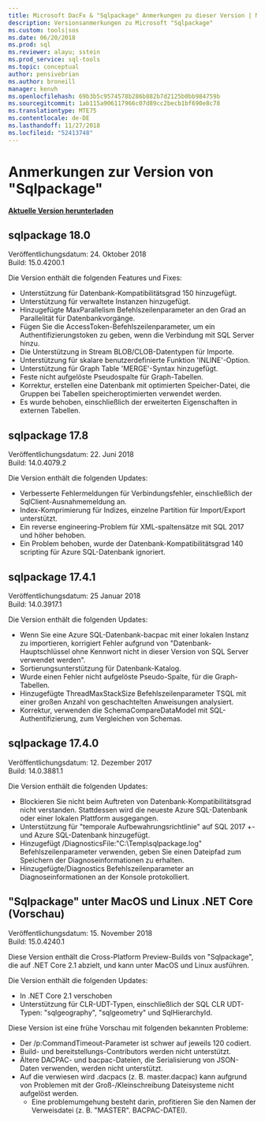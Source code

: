 ```yaml
---
title: Microsoft DacFx & "Sqlpackage" Anmerkungen zu dieser Version | Microsoft-Dokumentation
description: Versionsanmerkungen zu Microsoft "Sqlpackage"
ms.custom: tools|sos
ms.date: 06/20/2018
ms.prod: sql
ms.reviewer: alayu; sstein
ms.prod_service: sql-tools
ms.topic: conceptual
author: pensivebrian
ms.author: broneill
manager: kenvh
ms.openlocfilehash: 69b3b5c9574578b286b882b7d2125b0bb984759b
ms.sourcegitcommit: 1ab115a906117966c07d89cc2becb1bf690e8c78
ms.translationtype: MTE75
ms.contentlocale: de-DE
ms.lasthandoff: 11/27/2018
ms.locfileid: "52413748"
---
```

# <a name="sqlpackage-release-notes"></a>Anmerkungen zur Version von "Sqlpackage"

**[Aktuelle Version herunterladen](sqlpackage-download.md)**

## <a name="sqlpackage-180"></a>sqlpackage 18.0

Veröffentlichungsdatum: 24. Oktober 2018  
Build: 15.0.4200.1 

Die Version enthält die folgenden Features und Fixes:

- Unterstützung für Datenbank-Kompatibilitätsgrad 150 hinzugefügt.
- Unterstützung für verwaltete Instanzen hinzugefügt.
- Hinzugefügte MaxParallelism Befehlszeilenparameter an den Grad an Parallelität für Datenbankvorgänge.
- Fügen Sie die AccessToken-Befehlszeilenparameter, um ein Authentifizierungstoken zu geben, wenn die Verbindung mit SQL Server hinzu.
- Die Unterstützung in Stream BLOB/CLOB-Datentypen für Importe.
- Unterstützung für skalare benutzerdefinierte Funktion 'INLINE'-Option.
- Unterstützung für Graph Table 'MERGE'-Syntax hinzugefügt.
- Feste nicht aufgelöste Pseudospalte für Graph-Tabellen.
- Korrektur, erstellen eine Datenbank mit optimierten Speicher-Datei, die Gruppen bei Tabellen speicheroptimierten verwendet werden.
- Es wurde behoben, einschließlich der erweiterten Eigenschaften in externen Tabellen.

## <a name="sqlpackage-178"></a>sqlpackage 17.8

Veröffentlichungsdatum: 22. Juni 2018  
Build: 14.0.4079.2  

Die Version enthält die folgenden Updates:

- Verbesserte Fehlermeldungen für Verbindungsfehler, einschließlich der SqlClient-Ausnahmemeldung an.
- Index-Komprimierung für Indizes, einzelne Partition für Import/Export unterstützt.
- Ein reverse engineering-Problem für XML-spaltensätze mit SQL 2017 und höher behoben.
- Ein Problem behoben, wurde der Datenbank-Kompatibilitätsgrad 140 scripting für Azure SQL-Datenbank ignoriert.

## <a name="sqlpackage-1741"></a>sqlpackage 17.4.1

Veröffentlichungsdatum: 25 Januar 2018  
Build: 14.0.3917.1

Die Version enthält die folgenden Updates:

- Wenn Sie eine Azure SQL-Datenbank-bacpac mit einer lokalen Instanz zu importieren, korrigiert Fehler aufgrund von "Datenbank-Hauptschlüssel ohne Kennwort nicht in dieser Version von SQL Server verwendet werden".
- Sortierungsunterstützung für Datenbank-Katalog.
- Wurde einen Fehler nicht aufgelöste Pseudo-Spalte, für die Graph-Tabellen.
- Hinzugefügte ThreadMaxStackSize Befehlszeilenparameter TSQL mit einer großen Anzahl von geschachtelten Anweisungen analysiert.
- Korrektur, verwenden die SchemaCompareDataModel mit SQL-Authentifizierung, zum Vergleichen von Schemas.

## <a name="sqlpackage-1740"></a>sqlpackage 17.4.0

Veröffentlichungsdatum: 12. Dezember 2017  
Build: 14.0.3881.1

Die Version enthält die folgenden Updates:

- Blockieren Sie nicht beim Auftreten von Datenbank-Kompatibilitätsgrad nicht verstanden. Stattdessen wird die neueste Azure SQL-Datenbank oder einer lokalen Plattform ausgegangen.
- Unterstützung für "temporale Aufbewahrungsrichtlinie" auf SQL 2017 +- und Azure SQL-Datenbank hinzugefügt.
- Hinzugefügt /DiagnosticsFile:"C:\Temp\sqlpackage.log" Befehlszeilenparameter verwenden, geben Sie einen Dateipfad zum Speichern der Diagnoseinformationen zu erhalten.
- Hinzugefügte/Diagnostics Befehlszeilenparameter an Diagnoseinformationen an der Konsole protokolliert.

## <a name="sqlpackage-on-macos-and-linux-net-core-preview"></a>"Sqlpackage" unter MacOS und Linux .NET Core (Vorschau)

Veröffentlichungsdatum: 15. November 2018  
Build: 15.0.4240.1

Diese Version enthält die Cross-Platform Preview-Builds von "Sqlpackage", die auf .NET Core 2.1 abzielt, und kann unter MacOS und Linux ausführen. 

Die Version enthält die folgenden Updates:

- In .NET Core 2.1 verschoben 
- Unterstützung für CLR-UDT-Typen, einschließlich der SQL CLR UDT-Typen: "sqlgeography", "sqlgeometry" und SqlHierarchyId.

Diese Version ist eine frühe Vorschau mit folgenden bekannten Probleme:

- Der /p:CommandTimeout-Parameter ist schwer auf jeweils 120 codiert.
- Build- und bereitstellungs-Contributors werden nicht unterstützt.
- Ältere DACPAC- und bacpac-Dateien, die Serialisierung von JSON-Daten verwenden, werden nicht unterstützt.
- Auf die verwiesen wird .dacpacs (z. B. master.dacpac) kann aufgrund von Problemen mit der Groß-/Kleinschreibung Dateisysteme nicht aufgelöst werden.
  - Eine problemumgehung besteht darin, profitieren Sie den Namen der Verweisdatei (z. B. "MASTER". BACPAC-DATEI).
